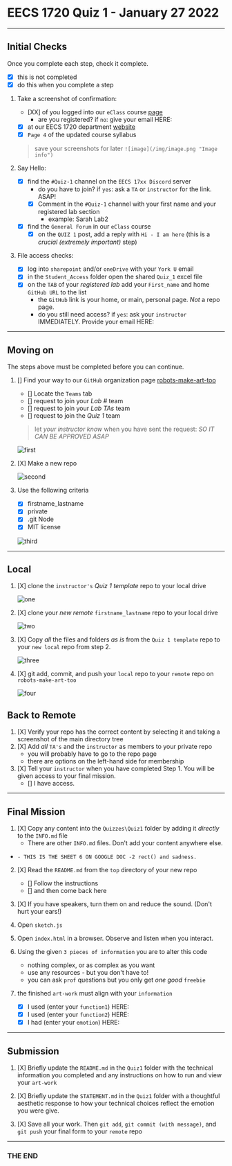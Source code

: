 # EECS 1720 Quiz 1 - January 27 2022

---

## Initial Checks

Once you complete each step, check it complete.

- [X] this is not completed
- [X] do this when you complete a step

1. Take a screenshot of confirmation:
   - [XX] of you logged into our `eClass` course [page](https://eclass.yorku.ca/course/view.php?id=48978)
     - are you registered? if `no`: give your email HERE:
   - [X] at our EECS 1720 department [website](https://www.eecs.yorku.ca/course_archive/2021-22/W/1720/)
   - [X] `Page 4` of the updated course syllabus

   > save your screenshots for later
   > `![image](/img/image.png "Image info")`

2. Say Hello:
   - [X] find the `#Quiz-1` channel on the `EECS 17xx Discord` server
     - do you have to join? if `yes`: ask a `TA` or `instructor` for the link. ASAP!
     - [X] Comment in the `#Quiz-1` channel with your first name and your registered lab section
       - example: Sarah Lab2
   - [X] find the `General Forum` in our `eClass` course
     - [X] on the `QUIZ 1` post, add a reply with `Hi - I am here` (this is a _crucial (extremely important)_ step)

3. File access checks:
   - [X] log into `sharepoint` and/or `oneDrive` with your `York U` email
   - [X] in the `Student_Access` folder open the shared `Quiz_1` excel file
   - [X] on the `TAB` of your _registered lab_ add your `First_name` and home `GitHub URL` to the list
     - the `GitHub` link is your home, or main, personal page. _Not_ a repo page.
     - do you still need access? if `yes`: ask your `instructor` IMMEDIATELY. Provide your email HERE:

---

## Moving on

The steps above must be completed before you can continue.

1. [] Find your way to our `GitHub` organization page [robots-make-art-too](https://github.com/robots-make-art-too)
   - [] Locate the `Teams` tab
   - [] request to join your _Lab #_ team
   - [] request to join your _Lab TAs_ team
   - [] request to join the _Quiz 1_ team

   > let _your instructor know_ when you have sent the request: *SO IT CAN BE APPROVED ASAP*

   ![first](/img/join-team.png "Step 1: Join the team")

2. [X] Make a new repo

   ![second](/img/make-repo.png "Step 2: Create a Repo")

3. Use the following criteria
   - [X] firstname_lastname
   - [X] private
   - [X] .git Node
   - [X] MIT license

   ![third](/img/criteria.png "Step 3: You must follow this format")

---

## Local

1. [X] clone the `instructor's` _Quiz 1 template_ repo to your local drive

   ![one](/img/clone-instr.png "Step 1: Clone the template repo")

2. [X] clone your _new remote_ `firstname_lastname` repo to your local drive

   ![two](/img/clone_your.png "Step 2: Clone the template repo")

3. [X] Copy _all_ the files and folders _as is_ from the  `Quiz 1 template` repo to your `new local` repo from step 2.

   ![three](/img/copy.png "Step 3: Copy the template repo")

4. [X] git add, commit, and push your `local` repo to your `remote` repo on `robots-make-art-too`

   ![four](/img/send-remote.png "Step 4: Push to remote")

## Back to Remote

1. [X] Verify your repo has the correct content by selecting it and taking a screenshot of the main directory tree
2. [X] Add _all_ `TA's` and the `instructor` as members to your private repo
   - you will probably have to go to the repo page
   - there are options on the left-hand side for membership
3. [X] Tell your `instructor` when you have completed Step 1. You will be given access to your final mission.
      - [] I have access.

---

## Final Mission

1. [X] Copy any content into the `Quizzes\Quiz1` folder by adding it _directly_ to the `INFO.md` file
   - There are other `INFO.md` files. Don't add your content anywhere else.
    
  -     - THIS IS THE SHEET 6 ON GOOGLE DOC -2 rect() and sadness.

2. [X] Read the `README.md` from the `top` directory of your new repo
   - [] Follow the instructions
   - [] and then come back here

3. [X] If you have speakers, turn them on and reduce the sound. (Don't hurt your ears!)

4. Open `sketch.js`

5. Open `index.html` in a browser. Observe and listen when you interact.

6. Using the given `3 pieces of information` you are to alter this code
   - nothing complex, or as complex as you want
   - use any resources - but you don't have to!
   - you can ask `prof` questions but you only get _one good_ `freebie`

7. the finished `art-work` must align with your `information`
   - [X] I used (enter your `function1`) HERE:
   - [X] I used (enter your `function2`) HERE:
   - [X] I had (enter your `emotion`) HERE:

---

## Submission

1. [X] Briefly update the `README.md` in the `Quiz1` folder with the technical information you completed and any instructions on how to run and view your `art-work`

2. [X] Briefly update the `STATEMENT.md` in the `Quiz1` folder with a thoughtful aesthetic response to how your technical choices reflect the emotion you were give.

3. [X] Save all your work. Then `git add`, `git commit (with message)`, and `git push` your final form to your `remote` repo

---

### THE END
